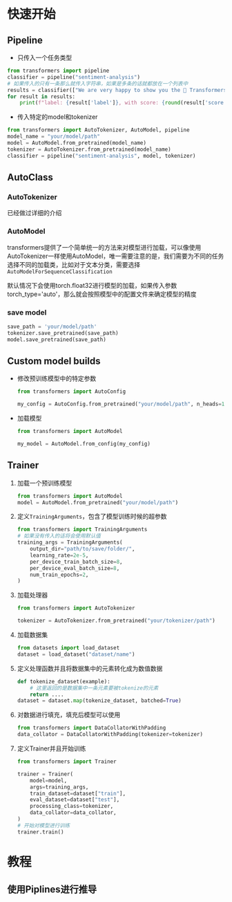 # 快速开始

## Pipeline

- 只传入一个任务类型

```python
from transformers import pipeline
classifier = pipeline("sentiment-analysis")
# 如果传入的只有一条那么就传入字符串，如果是多条的话就都放在一个列表中
results = classifier(["We are very happy to show you the 🤗 Transformers library.", "We hope you don't hate it."])
for result in results:
    print(f"label: {result['label']}, with score: {round(result['score'], 4)}")
```

- 传入特定的model和tokenizer

```python
from transformers import AutoTokenizer, AutoModel, pipeline
model_name = "your/model/path"
model = AutoModel.from_pretrained(model_name)
tokenizer = AutoTokenizer.from_pretrained(model_name)
classifier = pipeline("sentiment-analysis", model, tokenizer)
```

## AutoClass

### AutoTokenizer

已经做过详细的介绍

### AutoModel

transformers提供了一个简单统一的方法来对模型进行加载，可以像使用AutoTokenizer一样使用AutoModel，唯一需要注意的是，我们需要为不同的任务选择不同的加载类，比如对于文本分类，需要选择`AutoModelForSequenceClassification`

默认情况下会使用torch.float32进行模型的加载，如果传入参数torch_type='auto'，那么就会按照模型中的配置文件来确定模型的精度



### save model

```python
save_path = 'your/model/path'
tokenizer.save_pretrained(save_path)
model.save_pretrained(save_path)
```



## Custom model builds

- 修改预训练模型中的特定参数

  ```python
  from transformers import AutoConfig
  
  my_config = AutoConfig.from_pretrained("your/model/path", n_heads=12)
  ```

- 加载模型

  ```python
  from transformers import AutoModel
  
  my_model = AutoModel.from_config(my_config)
  ```

  

## Trainer

1. 加载一个预训练模型

   ```python
   from transformers import AutoModel
   model = AutoModel.from_pretrained("your/model/path")
   ```

2. 定义`TrainingArguments`，包含了模型训练时候的超参数

   ```python
   from transformers import TrainingArguments
   # 如果没有传入的话将会使用默认值
   training_args = TrainingArguments(
       output_dir="path/to/save/folder/",
       learning_rate=2e-5,
       per_device_train_batch_size=8,
       per_device_eval_batch_size=8,
       num_train_epochs=2,
   )
   ```

3. 加载处理器

   ```python
   from transformers import AutoTokenizer
   
   tokenizer = AutoTokenizer.from_pretrained("your/tokenizer/path")
   ```

4. 加载数据集

   ```python
   from datasets import load_dataset
   dataset = load_dataset("dataset/name")
   ```

5. 定义处理函数并且将数据集中的元素转化成为数值数据

   ```python
   def tokenize_dataset(example):
       # 这里返回的是数据集中一条元素要被tokenize的元素
       return ....
   dataset = dataset.map(tokenize_dataset, batched=True)
   ```

6. 对数据进行填充，填充后模型可以使用

   ```python
   from transformers import DataCollatorWithPadding
   data_collator = DataCollatorWithPadding(tokenizer=tokenizer)
   ```

7. 定义Trainer并且开始训练

   ```python
   from transformers import Trainer
   
   trainer = Trainer(
       model=model,
       args=training_args,
       train_dataset=dataset["train"],
       eval_dataset=dataset["test"],
       processing_class=tokenizer,
       data_collator=data_collator,
   )
   # 开始对模型进行训练
   trainer.train()
   ```





# 教程

## 使用Piplines进行推导

